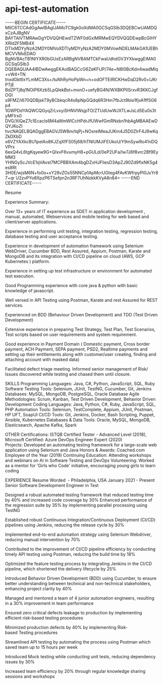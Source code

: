 # api-test-automation

-----BEGIN CERTIFICATE-----
MIIC6TCCAdGgAwIBAgIJAMoTC9gk0oXdMA0GCSqGSIb3DQEBCwUAMDQxCzAJBgNV
BAYTAlVTMRAwDgYDVQQHEwdTZWF0dGxlMRMwEQYDVQQDEwpBcGlHYXRld2F5MB4X
DTIxMDYyNzA2MDY0MVoXDTIyMDYyNzA2MDY0MVowNDELMAkGA1UEBhMCVVMxEDAO
BgNVBAcTB1NlYXR0bGUxEzARBgNVBAMTCkFwaUdhdGV3YXkwggEiMA0GCSqGSIb3
DQEBAQUAA4IBDwAwggEKAoIBAQCcG6ZeKFUP/74e+N8I0BcKdn4wadMIq+vW4+TN
tnxdGkttlxYLmMC3Xs+/tuNhRyHoPpWn+n+odOFTEiRlCKHwDaD2Rv0+lJKrPTjE
BdZPTj8q1NOiP6Xzb5LpQlekBst+mxnO+uefyBG4N/WXBKPlISrxvR3KKCJgfOGI
s9FMZ/i670QDBjskT9yBCbkqcR4s8pNpGQdq6R3Hm7fbJct9bio1fjvA1ffSG6p4
1GWPDdYAQWCQGyqZrLvxyiSHNVlWsjpTO/ZTUdUwWJXTLwJsLd5Eu0s3tyMFIrx0
DVG/XIQeZ7c1Ecacls6M4aWmWICcHPdrJfUWwfGmRNxbn1hbAgMBAAEwDQYJKoZI
hvcNAQELBQADggEBAGVJ5W8m/tqPj+NOxreIMeaJUKm4J5D0ZIrF4J9wKqZkDXbD
x6VZYAXkcBU1pelAo8KJZqXfFS05j68/hTNlUMJiFEUkoU/Y9mSywRo41nDQVPrx
6exQ4vL6tgKqyew9G+QIxvF6vumyH8+pGULd/0eP2UFa/Iw7J6f8vrc2Bf9EyMM3
YHNGyScJVcE1qVAvst7MCPBBXAm4bgDZxHJFliesD3ApZJ90Zd9flxNK5g4es8Rt
3H0E/wjsM6N+fo0o+xY28vZOs55NNCp1ApMcrUGteg4FAvKWfrpyPl0JxYr87+qr
U2zvPYo8XpzP6TSefpn2n3RF7UhNzkkKVyA8n84=
-----END CERTIFICATE-----


Resume

Experience Summary:

 Over 13+ years of IT experience as SDET in application development , manual, automated, Webservices and mobile testing for web based and client/server applications.

Experience in performing unit testing, integration testing, regression testing, database testing and user acceptance testing.

Experience in development of automation framework using Selenium WebDriver, Cucumber BDD, Rest Assured, Appium, Postman, Karate and MongoDB and its integration with CI/CD pipeline on cloud (AWS, GCP Kubernetes ) platform.

Experience in setting up test infrastructure or environment for automated test execution.

Good Programming experience with core java & python with basic knowledge of javascript.

Well versed in API Testing using Postman, Karate and rest Assured for REST services.

Experienced on BDD (Behaviour Driven Development) and TDD (Test Driven Development)

Extensive experience in preparing Test Strategy, Test Plan, Test Scenarios, Test scripts based on user requirements and system requirement.

Good experience in Payment Domain ( Domestic payment, Cross border payment, ACH Payment, SEPA payment, PSD2, Realtime payments and setting up their entitlements along with customer/user creating, finding and attaching account with masked data)

Facilitated defect triage meeting. Informed senior management of Risk/ Issues discovered while testing and chased them until closure.
 

SKILLS
Programming Languages: Java, C#, Python, JavaScript, SQL, Ruby
Software Testing Tools: Selenium, JUnit, TestNG, Cucumber, Git, Jenkins
Databases: MySQL, MongoDB, PostgreSQL, Oracle Database
Agile Methodologies: Scrum, Kanban, Test Driven Development, Behavior Driven Development
Coding Languages: Java, Python, C#, Ruby, JavaScript, SQL, PHP
Automation Tools: Selenium, TestComplete, Appium, JUnit, Postman, HP UFT, SoapUI
CI/CD Tools: Git, Jenkins, Docker, Bash Scripting, Puppet, Ansible, Kubernetes
Databases & Data Tools: Oracle, MySQL, MongoDB, Elasticsearch, Apache Kafka, Spark


OTHER
Certifications: ISTQB Certified Tester - Advanced Level (2018), Microsoft Certified: Azure DevOps Engineer Expert (2020)
Projects: Developed an automating testing framework for a large-scale web application using Selenium and Java
Honors & Awards: Coached.com Employee of the Year (2019)
Continuing Education: Attending workshops and webinars on AI in Software Testing and DevOps
Volunteering: Worked as a mentor for 'Girls who Code' initiative, encouraging young girls to learn coding

EXPERIENCE
Resume Worded
 - Philadelphia, USA
January 2021 - Present
Senior Software Development Engineer in Test


Designed a robust automated testing framework that reduced testing time by 40% and increased code coverage by 30%
Enhanced performance of the regression suite by 35% by implementing parallel processing using TestNG

Established robust Continuous Integration/Continuous Deployment (CI/CD) pipelines using Jenkins, reducing the release cycle by 30%

Implemented end-to-end automation strategy using Selenium Webdriver, reducing manual intervention by 70%

Contributed to the improvement of CI/CD pipeline efficiency by conducting timely API testing using Postman, reducing the build time by 18%

Optimized the feature testing process by integrating Jenkins in the CI/CD pipeline, which shortened the delivery lifecycle by 25%

Introduced Behavior Driven Development (BDD) using Cucumber, to ensure better understanding between technical and non-technical stakeholders, enhancing project clarity by 40%

Managed and mentored a team of 4 junior automation engineers, resulting in a 30% improvement in team performance

Ensured zero critical defects leakage to production by implementing efficient risk-based testing procedures

Minimized production defects by 40% by implementing Risk-based Testing procedures

Streamlined API testing by automating the process using Postman which saved team up to 15 hours per week

Introduced Mock testing while conducting unit tests, reducing dependency issues by 30%

Increased team efficiency by 20% through regular knowledge sharing sessions and workshops


